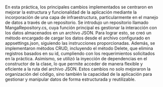 En esta práctica, los principales cambios implementados se centraron en mejorar la estructura y funcionalidad de la aplicación mediante la incorporación de una capa de infraestructura, particularmente en el manejo de datos a través de un repositorio. Se introdujo un repositorio llamado MangaRepository.cs, cuya función principal es gestionar la interacción con los datos almacenados en un archivo JSON. Para lograr esto, se creó un método encargado de cargar los datos desde el archivo configurado en appsettings.json, siguiendo las instrucciones proporcionadas. Además, se implementaron métodos CRUD, incluyendo el método Delete, que elimina registros basados en su id, cumpliendo con los requerimientos solicitados en la práctica. Asimismo, se utilizó la inyección de dependencias en el constructor de la clase, lo que permite acceder de manera flexible y eficiente a la ruta del archivo JSON. Estos cambios no solo mejoraron la organización del código, sino también la capacidad de la aplicación para gestionar y manipular datos de forma estructurada y reutilizable.
